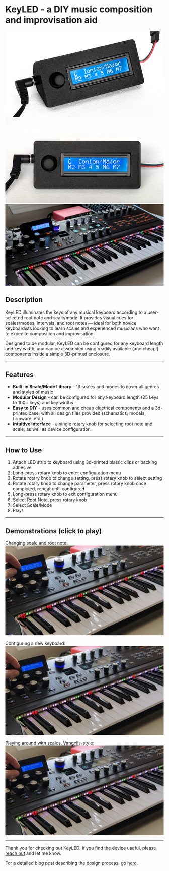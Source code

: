 # KeyLED - a DIY music composition and improvisation aid
<img src="/images/keyled-overview-1.jpg" width="900" />
<img src="/images/keyled-overview-2.jpg" width="900" />

## Description

KeyLED illuminates the keys of any musical keyboard according to a user-selected root note and scale/mode. It provides visual cues for scales/modes, intervals, and root notes — ideal for both novice keyboardists looking to learn scales and experienced musicians who want to expedite composition and improvisation. 

Designed to be modular, KeyLED can be configured for any keyboard length and key width, and can be assembled using readily available (and cheap!) components inside a simple 3D-printed enclosure.

---

## Features
- **Built-in Scale/Mode Library** - 19 scales and modes to cover all genres and styles of music
- **Modular Design** - can be configured for any keyboard length (25 keys to 100+ keys) and key widths
- **Easy to DIY** - uses common and cheap electrical components and a 3d-printed case, with all design files provided (schematics, models, firmware, etc.)
- **Intuitive Interface** - a single rotary knob for selecting root note and scale, as well as device configuration

---

## How to Use

1. Attach LED strip to keyboard using 3d-printed plastic clips or backing adhesive
2. Long-press rotary knob to enter configuration menu
3. Rotate rotary knob to change setting, press rotary knob to select setting
4. Rotate rotary knob to change parameter, press rotary knob once completed, repeat until configured
5. Long-press rotary knob to exit configuration menu
6. Select Root Note, press rotary knob
7. Select Scale/Mode
8. Play!

---

## Demonstrations (click to play)

Changing scale and root note: [![](/images/keyled-thumbnail-1.jpg)](https://www.youtube.com/watch?v=ERQJ_ipnesM)

Configuring a new keyboard:
[![](/images/keyled-thumbnail-2.jpg)](https://www.youtube.com/watch?v=EnNY4Os5I3w)

Playing around with scales, [Vangelis](https://en.wikipedia.org/wiki/Vangelis)-style:
[![](/images/keyled-thumbnail-2.jpg)](https://www.youtube.com/watch?v=hRMsHAzw57w)

---

Thank you for checking out KeyLED! If you find the device useful, please [reach out](mailto:contact@williamivy.com) and let me know.

For a detailed blog post describing the design process, go [here](https://www.williamivy.com/posts/keyled/).